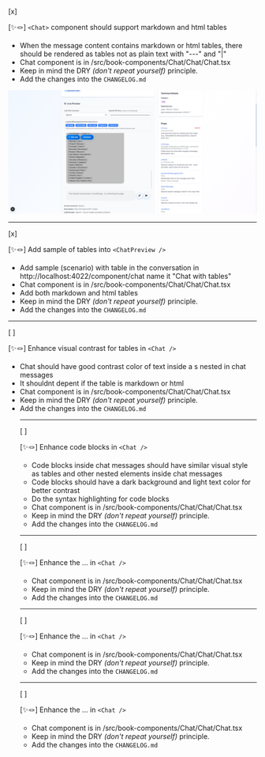 [x]

[✨🪢] `<Chat>` component should support markdown and html tables

-   When the message content contains markdown or html tables, there should be rendered as tables not as plain text with "---" and "|"
-   Chat component is in /src/book-components/Chat/Chat/Chat.tsx
-   Keep in mind the DRY _(don't repeat yourself)_ principle.
-   Add the changes into the `CHANGELOG.md`

![broken markdown table](screenshots/2025-10-0080-chat-component-table.png)

---

[x]

[✨🪢] Add sample of tables into `<ChatPreview />`

-   Add sample (scenario) with table in the conversation in http://localhost:4022/component/chat name it "Chat with tables"
-   Chat component is in /src/book-components/Chat/Chat/Chat.tsx
-   Add both markdown and html tables
-   Keep in mind the DRY _(don't repeat yourself)_ principle.
-   Add the changes into the `CHANGELOG.md`

---

[ ]

[✨🪢] Enhance visual contrast for tables in `<Chat />`

-   Chat should have good contrast color of text inside a <table>s nested in chat messages
-   It shouldnt depent if the table is markdown or html
-   Chat component is in /src/book-components/Chat/Chat/Chat.tsx
-   Keep in mind the DRY _(don't repeat yourself)_ principle.
-   Add the changes into the `CHANGELOG.md`

---

[ ]

[✨🪢] Enhance code blocks in `<Chat />`

-   Code blocks inside chat messages should have similar visual style as tables and other nested elements inside chat messages
-   Code blocks should have a dark background and light text color for better contrast
-   Do the syntax highlighting for code blocks
-   Chat component is in /src/book-components/Chat/Chat/Chat.tsx
-   Keep in mind the DRY _(don't repeat yourself)_ principle.
-   Add the changes into the `CHANGELOG.md`

---

[ ]

[✨🪢] Enhance the ... in `<Chat />`

-   Chat component is in /src/book-components/Chat/Chat/Chat.tsx
-   Keep in mind the DRY _(don't repeat yourself)_ principle.
-   Add the changes into the `CHANGELOG.md`

---

[ ]

[✨🪢] Enhance the ... in `<Chat />`

-   Chat component is in /src/book-components/Chat/Chat/Chat.tsx
-   Keep in mind the DRY _(don't repeat yourself)_ principle.
-   Add the changes into the `CHANGELOG.md`

---

[ ]

[✨🪢] Enhance the ... in `<Chat />`

-   Chat component is in /src/book-components/Chat/Chat/Chat.tsx
-   Keep in mind the DRY _(don't repeat yourself)_ principle.
-   Add the changes into the `CHANGELOG.md`
